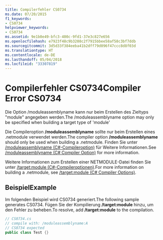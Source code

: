 ```yaml
---
title: Compilerfehler CS0734
ms.date: 07/20/2015
f1_keywords:
- CS0734
helpviewer_keywords:
- CS0734
ms.assetid: 9e1b0e49-bfc3-400c-9fd1-37e3c827e656
ms.openlocfilehash: e7923f48c9b3208c2f7915bbee58af58c3bf7ddb
ms.sourcegitcommit: 3d5d33f384eeba41b2dff79d096f47ccc8d8f03d
ms.translationtype: HT
ms.contentlocale: de-DE
ms.lasthandoff: 05/04/2018
ms.locfileid: "33307819"
---
```

# <a name="compiler-error-cs0734"></a><span data-ttu-id="04eb5-102">Compilerfehler CS0734</span><span class="sxs-lookup"><span data-stu-id="04eb5-102">Compiler Error CS0734</span></span>
<span data-ttu-id="04eb5-103">Die Option /moduleassemblyname kann nur beim Erstellen des Zieltyps "module" angegeben werden.</span><span class="sxs-lookup"><span data-stu-id="04eb5-103">The /moduleassemblyname option may only be specified when building a target type of 'module'</span></span>  
  
 <span data-ttu-id="04eb5-104">Die Compileroption **/moduleassemblyname** sollte nur beim Erstellen eines .netmodule verwendet werden.</span><span class="sxs-lookup"><span data-stu-id="04eb5-104">The compiler option **/moduleassemblyname** should only be used when building a .netmodule.</span></span> <span data-ttu-id="04eb5-105">Finden Sie unter [/moduleassemblyname (C#-Compileroption)](../../csharp/language-reference/compiler-options/moduleassemblyname-compiler-option.md) für Weitere Informationen.</span><span class="sxs-lookup"><span data-stu-id="04eb5-105">See [/moduleassemblyname (C# Compiler Option)](../../csharp/language-reference/compiler-options/moduleassemblyname-compiler-option.md) for more information.</span></span>  
  
 <span data-ttu-id="04eb5-106">Weitere Informationen zum Erstellen einer NETMODULE-Datei finden Sie unter [/target:module (C#-Compileroptionen)](../../csharp/language-reference/compiler-options/target-module-compiler-option.md).</span><span class="sxs-lookup"><span data-stu-id="04eb5-106">For more information on building a .netmodule, see [/target:module (C# Compiler Options)](../../csharp/language-reference/compiler-options/target-module-compiler-option.md).</span></span>  
  
## <a name="example"></a><span data-ttu-id="04eb5-107">Beispiel</span><span class="sxs-lookup"><span data-stu-id="04eb5-107">Example</span></span>  
 <span data-ttu-id="04eb5-108">Im folgenden Beispiel wird CS0734 generiert.</span><span class="sxs-lookup"><span data-stu-id="04eb5-108">The following sample generates CS0734.</span></span> <span data-ttu-id="04eb5-109">Fügen Sie der Kompilierung **/target:module** hinzu, um den Fehler zu beheben.</span><span class="sxs-lookup"><span data-stu-id="04eb5-109">To resolve, add **/target:module** to the compilation.</span></span>  
  
```csharp  
// CS0734.cs  
// compile with: /moduleassemblyname:A  
// CS0734 expected  
public class Test {}  
```
